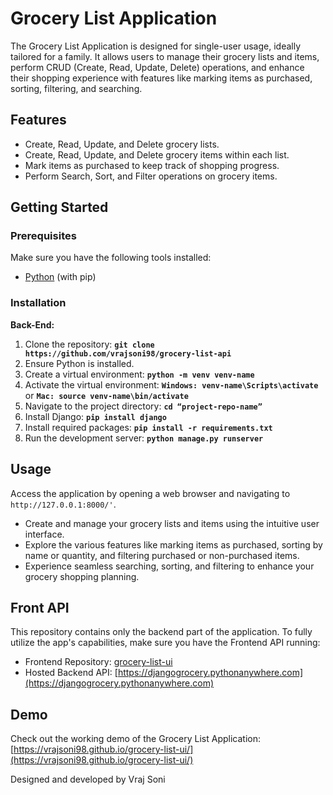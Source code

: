 # Grocery List Application

The Grocery List Application is designed for single-user usage, ideally tailored for a family. It allows users to manage their grocery lists and items, perform CRUD (Create, Read, Update, Delete) operations, and enhance their shopping experience with features like marking items as purchased, sorting, filtering, and searching.

## Features

- Create, Read, Update, and Delete grocery lists.
- Create, Read, Update, and Delete grocery items within each list.
- Mark items as purchased to keep track of shopping progress.
- Perform Search, Sort, and Filter operations on grocery items.

## Getting Started

### Prerequisites

Make sure you have the following tools installed:

- [Python](https://www.python.org/downloads/) (with pip)

### Installation

**Back-End:**

1. Clone the repository: **`git clone https://github.com/vrajsoni98/grocery-list-api`**
2. Ensure Python is installed.
3. Create a virtual environment: **`python -m venv venv-name`**
4. Activate the virtual environment: **`Windows: venv-name\Scripts\activate`** or **`Mac: source venv-name\bin/activate`**
5. Navigate to the project directory: **`cd “project-repo-name”`**
6. Install Django: **`pip install django`**
7. Install required packages: **`pip install -r requirements.txt`**
8. Run the development server: **`python manage.py runserver`**

## Usage

Access the application by opening a web browser and navigating to `http://127.0.0.1:8000/'`.

- Create and manage your grocery lists and items using the intuitive user interface.
- Explore the various features like marking items as purchased, sorting by name or quantity, and filtering purchased or non-purchased items.
- Experience seamless searching, sorting, and filtering to enhance your grocery shopping planning.

## Front API

This repository contains only the backend part of the application. To fully utilize the app's capabilities, make sure you have the Frontend API running:

- Frontend Repository: [grocery-list-ui](https://github.com/vrajsoni98/grocery-list-ui)
- Hosted Backend API: [https://djangogrocery.pythonanywhere.com](https://djangogrocery.pythonanywhere.com)

## Demo

Check out the working demo of the Grocery List Application: [https://vrajsoni98.github.io/grocery-list-ui/](https://vrajsoni98.github.io/grocery-list-ui/)

Designed and developed by Vraj Soni

